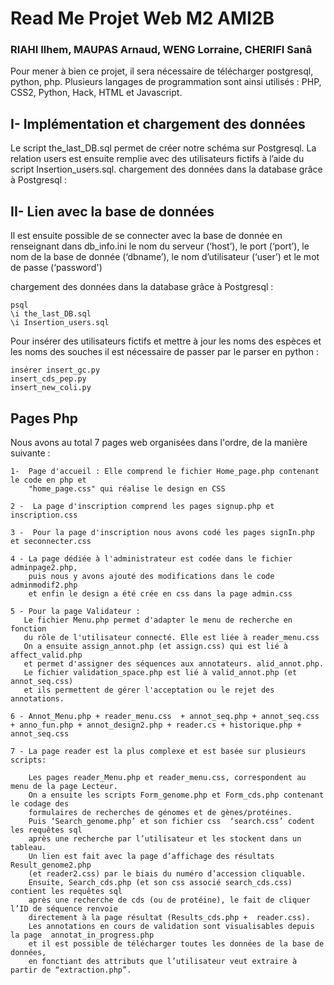 # Read Me Projet Web M2 AMI2B
### RIAHI Ilhem, MAUPAS Arnaud, WENG Lorraine, CHERIFI Sanâ

Pour mener à bien ce projet, il sera nécessaire de télécharger postgresql, python, php. Plusieurs langages de programmation sont ainsi utilisés : PHP, CSS2, Python, Hack, HTML et Javascript.

## I- Implémentation et chargement des données
Le script the_last_DB.sql permet de créer notre schéma sur Postgresql. La relation users est ensuite remplie avec des utilisateurs fictifs à l’aide du script Insertion_users.sql.
chargement des données dans la database grâce à Postgresql :

## II- Lien avec la base de données

Il est ensuite possible de se connecter avec la base de donnée en renseignant dans db_info.ini le nom du serveur (‘host’), le port (‘port’), le nom de la base de donnée (‘dbname’), le nom d’utilisateur (‘user’) et le mot de passe (‘password')

chargement des données dans la database grâce à Postgresql :

```
psql
\i the_last_DB.sql
\i Insertion_users.sql 
```

Pour insérer des utilisateurs fictifs et mettre à jour les noms des espèces et les noms des souches il est nécessaire de passer par le parser en python :

```
insérer insert_gc.py
insert_cds_pep.py
insert_new_coli.py
```

## Pages Php

Nous avons au total 7 pages web organisées dans l'ordre, de la manière suivante :

```
1-  Page d'accueil : Elle comprend le fichier Home_page.php contenant le code en php et 
    "home_page.css" qui réalise le design en CSS
```

```
2 -  La page d'inscription comprend les pages signup.php et inscription.css
```

```
3 -  Pour la page d'inscription nous avons codé les pages signIn.php et seconnecter.css
```

```
4 - La page dédiée à l'administrateur est codée dans le fichier adminpage2.php, 
    puis nous y avons ajouté des modifications dans le code adminmodif2.php 
    et enfin le design a été crée en css dans la page admin.css
```

```
5 - Pour la page Validateur :
   Le fichier Menu.php permet d'adapter le menu de recherche en fonction
   du rôle de l'utilisateur connecté. Elle est liée à reader_menu.css
   On a ensuite assign_annot.php (et assign.css) qui est lié à affect_valid.php 
   et permet d'assigner des séquences aux annotateurs. alid_annot.php.
   Le fichier validation_space.php est lié à valid_annot.php (et annot_seq.css)
   et ils permettent de gérer l'acceptation ou le rejet des annotations.
```

```
6 - Annot_Menu.php + reader_menu.css  + annot_seq.php + annot_seq.css + anno_fun.php + annot_design2.php + reader.cs + historique.php + annot_seq.css 
 ```    

```   
7 - La page reader est la plus complexe et est basée sur plusieurs scripts: 
    
    Les pages reader_Menu.php et reader_menu.css, correspondent au menu de la page Lecteur.
    On a ensuite les scripts Form_genome.php et Form_cds.php contenant le codage des 
    formulaires de recherches de génomes et de gènes/protéines.
    Puis ‘Search_genome.php’ et son fichier css  ‘search.css’ codent les requêtes sql 
    après une recherche par l’utilisateur et les stockent dans un tableau.
    Un lien est fait avec la page d’affichage des résultats Result_genome2.php 
    (et reader2.css) par le biais du numéro d’accession cliquable.
    Ensuite, Search_cds.php (et son css associé search_cds.css) contient les requêtes sql 
    après une recherche de cds (ou de protéine), le fait de cliquer l’ID de séquence renvoie 
    directement à la page résultat (Results_cds.php +  reader.css).
    Les annotations en cours de validation sont visualisables depuis la page  annotat_in_progress.php 
    et il est possible de télécharger toutes les données de la base de données, 
    en fonctiant des attributs que l’utilisateur veut extraire à partir de “extraction.php”. 

    
```


